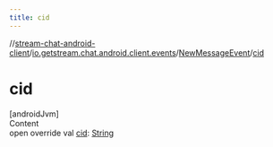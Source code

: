 ```yaml
---
title: cid
---
```

//[stream-chat-android-client](../../../index.md)/[io.getstream.chat.android.client.events](../index.md)/[NewMessageEvent](index.md)/[cid](cid.md)



# cid  
[androidJvm]  
Content  
open override val [cid](cid.md): [String](https://kotlinlang.org/api/latest/jvm/stdlib/kotlin/-string/index.html)  



